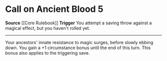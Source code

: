 ﻿---
actions: '[reaction]'
cost: null
element: null
frequency: null
id: '1'
name: Call on Ancient Blood
rarity: Common
requirement: null
school: null
source: '[[DATABASE/source/Core Rulebook|Core Rulebook]]'
trait: null
trigger: You attempt a saving throw against a magical effect, but you haven't rolled
  yet.
type: Action

---
# Call on Ancient Blood <span class="action-icon">5</span>

**Source** [[Core Rulebook]] 
**Trigger** You attempt a saving throw against a magical effect, but you haven't rolled yet.

---
Your ancestors' innate resistance to magic surges, before slowly ebbing down. You gain a +1 circumstance bonus until the end of this turn. This bonus also applies to the triggering save.